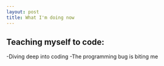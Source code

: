 ```yaml
---
layout: post
title: What I'm doing now
---
```

## Teaching myself to code:
-Diving deep into coding
-The programming bug is biting me
